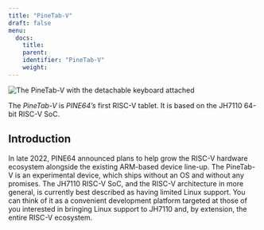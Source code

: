 ```yaml
---
title: "PineTab-V"
draft: false
menu:
  docs:
    title:
    parent:
    identifier: "PineTab-V"
    weight:
---
```


![The PineTab-V with the detachable keyboard attached](/documentation/PineTab-V/images/Pinetabv_1.jpg)

The _PineTab-V_ is _PINE64’s_ first RISC-V tablet. It is based on the JH7110 64-bit RISC-V SoC.

## Introduction
In late 2022, PINE64 announced plans to help grow the RISC-V hardware ecosystem alongside the existing ARM-based device line-up. The PineTab-V is an experimental device, which ships without an OS and without any promises. The JH7110 RISC-V SoC, and the RISC-V architecture in more general, is currently best described as having limited Linux support. You can think of it as a convenient development platform targeted at those of you interested in bringing Linux support to JH7110 and, by extension, the entire RISC-V ecosystem.

